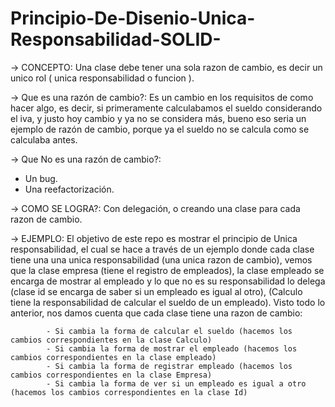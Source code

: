 # Principio-De-Disenio-Unica-Responsabilidad-SOLID-

-> CONCEPTO: Una clase debe tener una sola razon de cambio, es decir un unico rol ( unica responsabilidad o funcion ).


-> Que es una razón de cambio?: Es un cambio en los requisitos de como hacer algo, es decir, si primeramente calculabamos el sueldo
                                considerando el iva, y justo hoy cambio y ya no se considera más, bueno eso seria un ejemplo de razón
                                de cambio, porque ya el sueldo no se calcula como se calculaba antes.

-> Que No es una razón de cambio?:
   - Un bug.
   - Una reefactorización.

-> COMO SE LOGRA?: Con delegación, o creando una clase para cada razon de cambio.

-> EJEMPLO: El objetivo de este repo es mostrar el principio de Unica responsabilidad, el cual se hace a través de un ejemplo donde cada clase tiene una
            una unica responsabilidad (una unica razon de cambio), vemos que la clase empresa (tiene el registro de empleados), la clase empleado
            se encarga de mostrar al empleado y lo que no es su responsabilidad lo delega (clase id se encarga de saber si un empleado es igual al
            otro), (Calculo tiene la responsabilidad de calcular el sueldo de un empleado). Visto todo lo anterior, nos damos cuenta que cada clase
            tiene una razon de cambio:
            
            - Si cambia la forma de calcular el sueldo (hacemos los cambios correspondientes en la clase Calculo)
            - Si cambia la forma de mostrar el empleado (hacemos los cambios correspondientes en la clase empleado)
            - Si cambia la forma de registrar empleado (hacemos los cambios correspondientes en la clase Empresa)
            - Si cambia la forma de ver si un empleado es igual a otro (hacemos los cambios correspondientes en la clase Id)

